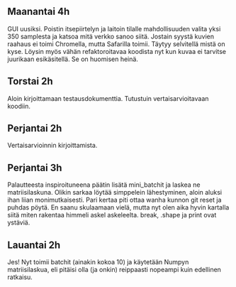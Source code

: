 ## Maanantai 4h
GUI uusiksi. Poistin itsepiirtelyn ja laitoin tilalle mahdollisuuden valita yksi 350 samplesta ja katsoa mitä verkko sanoo siitä. Jostain syystä kuvien raahaus ei toimi Chromella, mutta Safarilla toimii.
Täytyy selvitellä mistä on kyse. Löysin myös vähän refaktoroitavaa koodista nyt kun kuvaa ei tarvitse juurikaan esikäsitellä. Se on huomisen heinä.

## Torstai 2h
Aloin kirjoittamaan testausdokumenttia. Tutustuin vertaisarvioitavaan koodiin.

## Perjantai 2h
Vertaisarvioinnin kirjoittamista.

## Perjantai 3h
Palautteesta inspiroituneena päätin lisätä mini_batchit ja laskea ne matriisilaskuna. Olikin sarkaa löytää simppelein lähestyminen, aloin aluksi ihan liian monimutkaisesti. Pari kertaa piti ottaa wanha kunnon git reset ja puhdas pöytä. En saanu skulaamaan vielä, mutta nyt olen aika hyvin kartalla siitä miten rakentaa himmeli askel askeleelta. break, .shape ja print ovat ystäviä.

## Lauantai 2h
Jes! Nyt toimii batchit (ainakin kokoa 10) ja käytetään Numpyn matriisilaskua, eli pitäisi olla (ja onkin) reippaasti nopeampi kuin edellinen ratkaisu.



